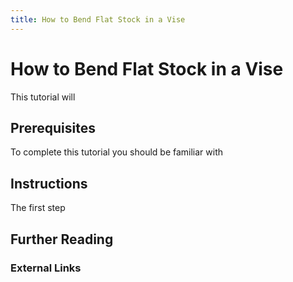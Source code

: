 ```yaml
---
title: How to Bend Flat Stock in a Vise
---
```


# How to Bend Flat Stock in a Vise

This tutorial will

## Prerequisites

To complete this tutorial you should be familiar with

## Instructions

The first step

## Further Reading

### External Links

